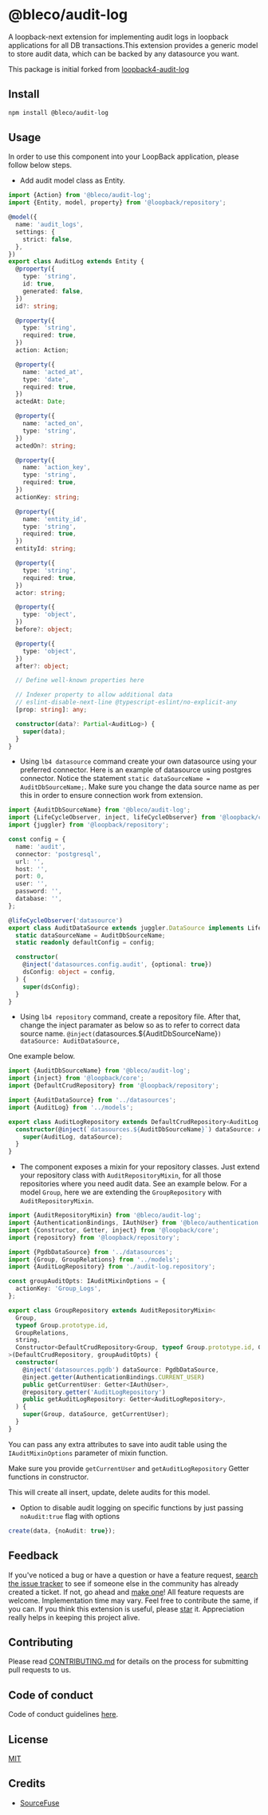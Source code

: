 # @bleco/audit-log

A loopback-next extension for implementing audit logs in loopback applications for all DB transactions.This extension
provides a generic model to store audit data, which can be backed by any datasource you want.

This package is initial forked from [loopback4-audit-log](https://github.com/sourcefuse/loopback4-audit-log)

## Install

```sh
npm install @bleco/audit-log
```

## Usage

In order to use this component into your LoopBack application, please follow below steps.

- Add audit model class as Entity.

```ts
import {Action} from '@bleco/audit-log';
import {Entity, model, property} from '@loopback/repository';

@model({
  name: 'audit_logs',
  settings: {
    strict: false,
  },
})
export class AuditLog extends Entity {
  @property({
    type: 'string',
    id: true,
    generated: false,
  })
  id?: string;

  @property({
    type: 'string',
    required: true,
  })
  action: Action;

  @property({
    name: 'acted_at',
    type: 'date',
    required: true,
  })
  actedAt: Date;

  @property({
    name: 'acted_on',
    type: 'string',
  })
  actedOn?: string;

  @property({
    name: 'action_key',
    type: 'string',
    required: true,
  })
  actionKey: string;

  @property({
    name: 'entity_id',
    type: 'string',
    required: true,
  })
  entityId: string;

  @property({
    type: 'string',
    required: true,
  })
  actor: string;

  @property({
    type: 'object',
  })
  before?: object;

  @property({
    type: 'object',
  })
  after?: object;

  // Define well-known properties here

  // Indexer property to allow additional data
  // eslint-disable-next-line @typescript-eslint/no-explicit-any
  [prop: string]: any;

  constructor(data?: Partial<AuditLog>) {
    super(data);
  }
}
```

- Using `lb4 datasource` command create your own datasource using your preferred connector. Here is an example of
  datasource using postgres connector. Notice the statement `static dataSourceName = AuditDbSourceName;`. Make sure you
  change the data source name as per this in order to ensure connection work from extension.

```ts
import {AuditDbSourceName} from '@bleco/audit-log';
import {LifeCycleObserver, inject, lifeCycleObserver} from '@loopback/core';
import {juggler} from '@loopback/repository';

const config = {
  name: 'audit',
  connector: 'postgresql',
  url: '',
  host: '',
  port: 0,
  user: '',
  password: '',
  database: '',
};

@lifeCycleObserver('datasource')
export class AuditDataSource extends juggler.DataSource implements LifeCycleObserver {
  static dataSourceName = AuditDbSourceName;
  static readonly defaultConfig = config;

  constructor(
    @inject('datasources.config.audit', {optional: true})
    dsConfig: object = config,
  ) {
    super(dsConfig);
  }
}
```

- Using `lb4 repository` command, create a repository file. After that, change the inject paramater as below so as to
  refer to correct data source name. `@inject(`datasources.\${AuditDbSourceName}`) dataSource: AuditDataSource,`

One example below.

```ts
import {AuditDbSourceName} from '@bleco/audit-log';
import {inject} from '@loopback/core';
import {DefaultCrudRepository} from '@loopback/repository';

import {AuditDataSource} from '../datasources';
import {AuditLog} from '../models';

export class AuditLogRepository extends DefaultCrudRepository<AuditLog, typeof AuditLog.prototype.id> {
  constructor(@inject(`datasources.${AuditDbSourceName}`) dataSource: AuditDataSource) {
    super(AuditLog, dataSource);
  }
}
```

- The component exposes a mixin for your repository classes. Just extend your repository class with
  `AuditRepositoryMixin`, for all those repositories where you need audit data. See an example below. For a model
  `Group`, here we are extending the `GroupRepository` with `AuditRepositoryMixin`.

```ts
import {AuditRepositoryMixin} from '@bleco/audit-log';
import {AuthenticationBindings, IAuthUser} from '@bleco/authentication';
import {Constructor, Getter, inject} from '@loopback/core';
import {repository} from '@loopback/repository';

import {PgdbDataSource} from '../datasources';
import {Group, GroupRelations} from '../models';
import {AuditLogRepository} from './audit-log.repository';

const groupAuditOpts: IAuditMixinOptions = {
  actionKey: 'Group_Logs',
};

export class GroupRepository extends AuditRepositoryMixin<
  Group,
  typeof Group.prototype.id,
  GroupRelations,
  string,
  Constructor<DefaultCrudRepository<Group, typeof Group.prototype.id, GroupRelations>>
>(DefaultCrudRepository, groupAuditOpts) {
  constructor(
    @inject('datasources.pgdb') dataSource: PgdbDataSource,
    @inject.getter(AuthenticationBindings.CURRENT_USER)
    public getCurrentUser: Getter<IAuthUser>,
    @repository.getter('AuditLogRepository')
    public getAuditLogRepository: Getter<AuditLogRepository>,
  ) {
    super(Group, dataSource, getCurrentUser);
  }
}
```

You can pass any extra attributes to save into audit table using the `IAuditMixinOptions` parameter of mixin function.

Make sure you provide `getCurrentUser` and `getAuditLogRepository` Getter functions in constructor.

This will create all insert, update, delete audits for this model.

- Option to disable audit logging on specific functions by just passing `noAudit:true` flag with options

```ts
create(data, {noAudit: true});
```

## Feedback

If you've noticed a bug or have a question or have a feature request,
[search the issue tracker](https://github.com/betaly/bleco/issues) to see if someone else in the community has already
created a ticket. If not, go ahead and [make one](https://github.com/betaly/bleco/issues/new/choose)! All feature
requests are welcome. Implementation time may vary. Feel free to contribute the same, if you can. If you think this
extension is useful, please [star](https://help.github.com/en/articles/about-stars) it. Appreciation really helps in
keeping this project alive.

## Contributing

Please read [CONTRIBUTING.md](https://github.com/betaly/bleco/blob/master/.github/CONTRIBUTING.md) for details on the
process for submitting pull requests to us.

## Code of conduct

Code of conduct guidelines [here](https://github.com/betaly/bleco/blob/master/.github/CODE_OF_CONDUCT.md).

## License

[MIT](LICENSE)

## Credits

- [SourceFuse](https://github.com/sourcefuse)
